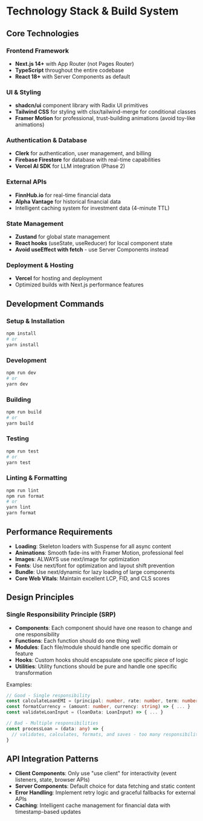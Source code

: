 # Technology Stack & Build System

## Core Technologies

### Frontend Framework

- **Next.js 14+** with App Router (not Pages Router)
- **TypeScript** throughout the entire codebase
- **React 18+** with Server Components as default

### UI & Styling

- **shadcn/ui** component library with Radix UI primitives
- **Tailwind CSS** for styling with clsx/tailwind-merge for conditional classes
- **Framer Motion** for professional, trust-building animations (avoid toy-like animations)

### Authentication & Database

- **Clerk** for authentication, user management, and billing
- **Firebase Firestore** for database with real-time capabilities
- **Vercel AI SDK** for LLM integration (Phase 2)

### External APIs

- **FinnHub.io** for real-time financial data
- **Alpha Vantage** for historical financial data
- Intelligent caching system for investment data (4-minute TTL)

### State Management

- **Zustand** for global state management
- **React hooks** (useState, useReducer) for local component state
- **Avoid useEffect with fetch** - use Server Components instead

### Deployment & Hosting

- **Vercel** for hosting and deployment
- Optimized builds with Next.js performance features

## Development Commands

### Setup & Installation

```bash
npm install
# or
yarn install
```

### Development

```bash
npm run dev
# or
yarn dev
```

### Building

```bash
npm run build
# or
yarn build
```

### Testing

```bash
npm run test
# or
yarn test
```

### Linting & Formatting

```bash
npm run lint
npm run format
# or
yarn lint
yarn format
```

## Performance Requirements

- **Loading**: Skeleton loaders with Suspense for all async content
- **Animations**: Smooth fade-ins with Framer Motion, professional feel
- **Images**: ALWAYS use next/image for optimization
- **Fonts**: Use next/font for optimization and layout shift prevention
- **Bundle**: Use next/dynamic for lazy loading of large components
- **Core Web Vitals**: Maintain excellent LCP, FID, and CLS scores

## Design Principles

### Single Responsibility Principle (SRP)

- **Components**: Each component should have one reason to change and one responsibility
- **Functions**: Each function should do one thing well
- **Modules**: Each file/module should handle one specific domain or feature
- **Hooks**: Custom hooks should encapsulate one specific piece of logic
- **Utilities**: Utility functions should be pure and handle one specific transformation

Examples:

```typescript
// Good - Single responsibility
const calculateLoanEMI = (principal: number, rate: number, term: number) => { ... }
const formatCurrency = (amount: number, currency: string) => { ... }
const validateLoanInput = (loanData: LoanInput) => { ... }

// Bad - Multiple responsibilities
const processLoan = (data: any) => {
  // validates, calculates, formats, and saves - too many responsibilities
}
```

## API Integration Patterns

- **Client Components**: Only use "use client" for interactivity (event listeners, state, browser APIs)
- **Server Components**: Default choice for data fetching and static content
- **Error Handling**: Implement retry logic and graceful fallbacks for external APIs
- **Caching**: Intelligent cache management for financial data with timestamp-based updates
